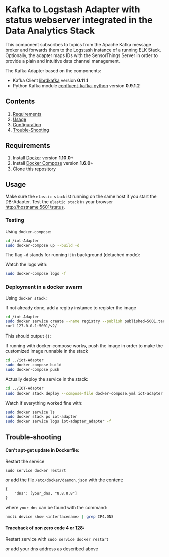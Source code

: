 # Kafka to Logstash Adapter with status webserver integrated in the Data Analytics Stack

This component subscribes to topics from the Apache Kafka message broker and forwards them to the Logstash instance of a running ELK Stack. Optionally, the adapter maps IDs with the SensorThings Server in order to provide a plain and intuitive data channel management.

The Kafka Adapter based on the components:
* Kafka Client [librdkafka](https://github.com/geeknam/docker-confluent-python) version **0.11.1**
* Python Kafka module [confluent-kafka-python](https://github.com/confluentinc/confluent-kafka-python) version **0.9.1.2**


## Contents

1. [Requirements](#requirements)
2. [Usage](#usage)
3. [Configuration](#configuration)
4. [Trouble-Shooting](#Trouble-shooting)


## Requirements

1. Install [Docker](https://www.docker.com/community-edition#/download) version **1.10.0+**
2. Install [Docker Compose](https://docs.docker.com/compose/install/) version **1.6.0+**
3. Clone this repository


## Usage

Make sure the `elastic stack` ist running on the same host if you start the DB-Adapter.
Test the `elastic stack` in your browser [http://hostname:5601/status](http://hostname:5601/status).


### Testing
Using `docker-compose`:

```bash
cd /iot-Adapter
sudo docker-compose up --build -d
```

The flag `-d` stands for running it in background (detached mode):


Watch the logs with:

```bash
sudo docker-compose logs -f
```


### Deployment in a docker swarm
Using `docker stack`:

If not already done, add a regitry instance to register the image
```bash
cd /iot-Adapter
sudo docker service create --name registry --publish published=5001,target=5000 registry:2
curl 127.0.0.1:5001/v2/
```
This should output `{}`:


If running with docker-compose works, push the image in order to make the customized image runnable in the stack

```bash
cd ../iot-Adapter
sudo docker-compose build
sudo docker-compose push
```

Actually deploy the service in the stack:
```bash
cd ../IOT-Adapter
sudo docker stack deploy --compose-file docker-compose.yml iot-adapter
```


Watch if everything worked fine with:

```bash
sudo docker service ls
sudo docker stack ps iot-adapter
sudo docker service logs iot-adapter_adapter -f
```



## Trouble-shooting

#### Can't apt-get update in Dockerfile:
Restart the service

```sudo service docker restart```

or add the file `/etc/docker/daemon.json` with the content:
```
{
    "dns": [your_dns, "8.8.8.8"]
}
```
where `your_dns` can be found with the command:

```bash
nmcli device show <interfacename> | grep IP4.DNS
```

####  Traceback of non zero code 4 or 128:

Restart service with
```sudo service docker restart```

or add your dns address as described above




